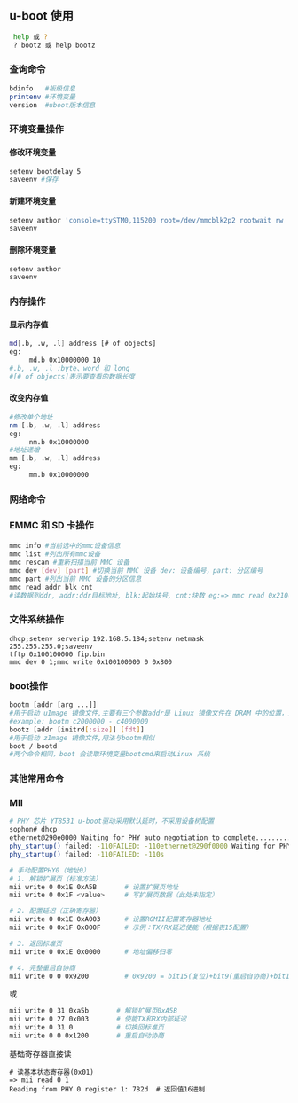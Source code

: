 ##  u-boot  使用

```bash
 help 或 ?   
 ? bootz 或 help bootz 
 ```

###  查询命令
```bash
bdinfo   #板级信息
printenv #环境变量
version  #uboot版本信息
```

### 环境变量操作
#### 修改环境变量
```bash
setenv bootdelay 5
saveenv #保存
```
#### 新建环境变量
```bash
setenv author 'console=ttySTM0,115200 root=/dev/mmcblk2p2 rootwait rw '
saveenv
```
#### 删除环境变量
```bash
setenv author
saveenv
```

###  内存操作
#### 显示内存值
```bash
md[.b, .w, .l] address [# of objects]
eg:
     md.b 0x10000000 10
#.b, .w, .l :byte、word 和 long
#[# of objects]表示要查看的数据长度
```
#### 改变内存值
```bash
#修改单个地址
nm [.b, .w, .l] address
eg:
     nm.b 0x10000000
#地址递增
mm [.b, .w, .l] address
eg:
     mm.b 0x10000000
```


### 网络命令
### EMMC 和 SD 卡操作
#### 
```bash
mmc info #当前选中的mmc设备信息
mmc list #列出所有mmc设备
mmc rescan #重新扫描当前 MMC 设备
mmc dev [dev] [part] #切换当前 MMC 设备 dev: 设备编号，part: 分区编号
mmc part #列出当前 MMC 设备的分区信息
mmc read addr blk cnt  
#读数据到ddr, addr:ddr目标地址, blk:起始块号, cnt:块数 eg:=> mmc read 0x21000000 0x4000 0x100


```

### 文件系统操作
```
dhcp;setenv serverip 192.168.5.184;setenv netmask 255.255.255.0;saveenv
tftp 0x100100000 fip.bin
mmc dev 0 1;mmc write 0x100100000 0 0x800
```


### boot操作
```bash
bootm [addr [arg ...]]
#用于启动 uImage 镜像文件,主要有三个参数addr是 Linux 镜像文件在 DRAM 中的位置，第二个参数就是 initrd 在 DRAM 中的地址，第三个参数，用来指定设备树在 DRAM 中的地址 ；如果不需要 initrd 的话第二个参数就用‘-’来代替
#example: bootm c2000000 - c4000000
bootz [addr [initrd[:size]] [fdt]]
#用于启动 zImage 镜像文件,用法与bootm相似
boot / bootd
#两个命令相同，boot 会读取环境变量bootcmd来启动Linux 系统
```

### 其他常用命令


### MII
```bash
# PHY 芯片 YT8531 u-boot驱动采用默认延时，不采用设备树配置
sophon# dhcp
ethernet@290e0000 Waiting for PHY auto negotiation to complete......... TIMEOUT !
phy_startup() failed: -110FAILED: -110ethernet@290f0000 Waiting for PHY auto negotiation to complete......... TIMEOUT !
phy_startup() failed: -110FAILED: -110s
```
```bash
# 手动配置PHY0（地址0）
# 1. 解锁扩展页（标准方法）
mii write 0 0x1E 0xA5B       # 设置扩展页地址
mii write 0 0x1F <value>     # 写扩展页数据（此处未指定）

# 2. 配置延迟（正确寄存器）
mii write 0 0x1E 0xA003      # 设置RGMII配置寄存器地址
mii write 0 0x1F 0x000F      # 示例：TX/RX延迟使能（根据表15配置）

# 3. 返回标准页
mii write 0 0x1E 0x0000      # 地址偏移归零

# 4. 完整重启自协商
mii write 0 0 0x9200         # 0x9200 = bit15(复位)+bit9(重启自协商)+bit12(使能)
```
或 
```bash
mii write 0 31 0xa5b       # 解锁扩展页0xA5B
mii write 0 27 0x003       # 使能TX和RX内部延迟
mii write 0 31 0           # 切换回标准页
mii write 0 0 0x1200       # 重启自动协商
```
基础寄存器直接读
```
# 读基本状态寄存器(0x01)
=> mii read 0 1
Reading from PHY 0 register 1: 782d  # 返回值16进制
```




